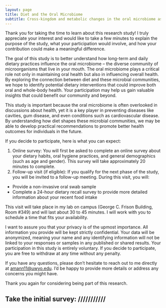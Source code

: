 ```yaml
---
layout: page
title: Diet and the Oral Microbiome
subtitle: Cross-kingdom and metabolic changes in the oral microbiome associated with daily and habitual diet
---
```


Thank you for taking the time to learn about this research study! I truly appreciate your interest and would like to take a few minutes to explain the purpose of the study, what your participation would involve, and how your contribution could make a meaningful difference.

The goal of this study is to better understand how long-term and daily dietary practices influence the oral microbiome – the diverse community of microorganisms that live in your mouth. The oral microbiome plays a critical role not only in maintaining oral health but also in influencing overall health. By exploring the connection between diet and these microbial communities, we hope to identify potential dietary interventions that could improve both oral and whole-body health. Your participation may help us gain valuable insights that could benefit our community and beyond.

This study is important because the oral microbiome is often overlooked in discussions about health, yet it is a key player in preventing diseases like cavities, gum disease, and even conditions such as cardiovascular disease. By understanding how diet shapes these microbial communities, we may be able to develop practical recommendations to promote better health outcomes for individuals in the future. 

If you decide to participate, here is what you can expect:

1.	Online survey: You will first be asked to complete an online survey about your dietary habits, oral hygiene practices, and general demographics (such as age and gender). This survey will take approximately 20 minutes to complete.
2.	Follow-up visit (if eligible): If you qualify for the next phase of the study, you will be invited to a follow-up meeting. During this visit, you will:

-	Provide a non-invasive oral swab sample
-	Complete a 24-hour dietary recall survey to provide more detailed information about your recent food intake

This visit will take place in my lab on campus (George C. Frison Building, Room #349) and will last about 30 to 45 minutes. I will work with you to schedule a time that fits your availability. 

I want to assure you that your privacy is of the upmost importance. All information you provide will be kept strictly confidential. Your data will be anonymized, meaning your name and any identifying information will not be linked to your responses or samples in any published or shared results. Your participation in this study is entirely voluntary. If you decide to participate, you are free to withdraw at any time without any penalty. 

If you have any questions, please don’t hesitate to reach out to me directly at amann11@uwyo.edu. I’d be happy to provide more details or address any concerns you might have. 

Thank you again for considering being part of this research. 

## Take the initial survey: ///////////
